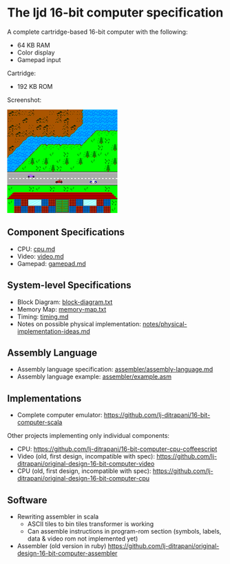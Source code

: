 <!-- =============================================================== -->
The ljd 16-bit computer specification
=====================================

A complete cartridge-based 16-bit computer
with the following:
- 64 KB RAM
- Color display
- Gamepad input

Cartridge:
- 192 KB ROM

Screenshot:

![video/example-screen.png](video/example-screen.png)


Component Specifications
------------------------

- CPU:  [cpu.md](cpu.md)
- Video:  [video.md](video.md)
- Gamepad:  [gamepad.md](gamepad.md)


System-level Specifications
---------------------------

- Block Diagram: [block-diagram.txt](block-diagram.txt)
- Memory Map:  [memory-map.txt](memory-map.txt)
- Timing: [timing.md](timing.md)
- Notes on possible physical implementation:
  [notes/physical-implementation-ideas.md](notes/physical-implementation-ideas.md)


Assembly Language
-----------------
- Assembly language specification: [assembler/assembly-language.md](assembler/assembly-language.md)
- Assembly language example: [assembler/example.asm](assembler/example.asm)


Implementations
---------------

- Complete computer emulator: <https://github.com/lj-ditrapani/16-bit-computer-scala>

Other projects implementing only individual components:
- CPU: <https://github.com/lj-ditrapani/16-bit-computer-cpu-coffeescript>
- Video (old, first design, incompatible with spec): <https://github.com/lj-ditrapani/original-design-16-bit-computer-video>
- CPU (old, first design, incompatible with spec): <https://github.com/lj-ditrapani/original-design-16-bit-computer-cpu>


Software
--------

- Rewriting assembler in scala
    - ASCII tiles to bin tiles transformer is working
    - Can assemble instructions in program-rom section
      (symbols, labels, data & video rom not implemented yet)
- Assembler (old version in ruby) <https://github.com/lj-ditrapani/original-design-16-bit-computer-assembler>
